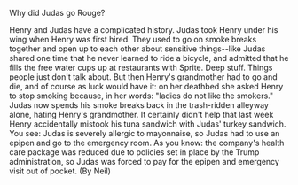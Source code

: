 Why did Judas go Rouge?

Henry and Judas have a complicated history. Judas took Henry under his wing when Henry was first hired. They used to go on smoke breaks together and open up to each other about sensitive things--like Judas shared one time that he never learned to ride a bicycle, and admitted that he fills the free water cups up at restaurants with Sprite. Deep stuff. Things people just don't talk about. But then Henry's grandmother had to go and die, and of course as luck would have it: on her deathbed she asked Henry to stop smoking because, in her words: "ladies do not like the smokers." Judas now spends his smoke breaks back in the trash-ridden alleyway alone, hating Henry's grandmother. It certainly didn't help that last week Henry accidentally mistook his tuna sandwich with Judas' turkey sandwich. You see: Judas is severely allergic to mayonnaise, so Judas had to use an epipen and go to the emergency room. As you know: the company's health care package was reduced due to policies set in place by the Trump administration, so Judas was forced to pay for the epipen and emergency visit out of pocket. (By Neil)

